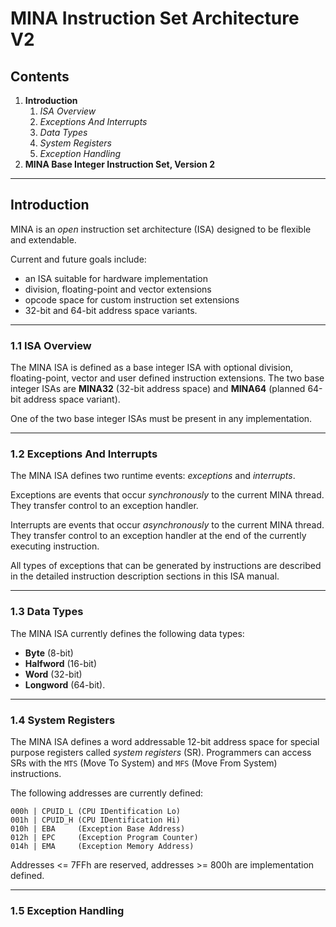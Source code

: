 # **MINA Instruction Set Architecture V2**

## **Contents**

1. **Introduction**
    1. *ISA Overview*
    2. *Exceptions And Interrupts*
    3. *Data Types*
    4. *System Registers*
    5. *Exception Handling*
2. **MINA Base Integer Instruction Set, Version 2**

***

## **Introduction**

MINA is an *open* instruction set architecture (ISA) designed to be flexible and extendable.

Current and future goals include:
* an ISA suitable for hardware implementation
* division, floating-point and vector extensions
* opcode space for custom instruction set extensions
* 32-bit and 64-bit address space variants.

***

### **1.1 ISA Overview**

The MINA ISA is defined as a base integer ISA with optional division, floating-point, vector and user defined instruction extensions. The two base integer ISAs are **MINA32** (32-bit address space) and **MINA64** (planned 64-bit address space variant).

One of the two base integer ISAs must be present in any implementation.

***

### **1.2 Exceptions And Interrupts**

The MINA ISA defines two runtime events: *exceptions* and *interrupts*.

Exceptions are events that occur *synchronously* to the current MINA thread. They transfer control to an exception handler.

Interrupts are events that occur *asynchronously* to the current MINA thread. They transfer control to an exception handler at the end of the currently executing instruction.

All types of exceptions that can be generated by instructions are described in the detailed instruction description sections in this ISA manual.

***

### **1.3 Data Types**

The MINA ISA currently defines the following data types:
* **Byte** (8-bit)
* **Halfword** (16-bit)
* **Word** (32-bit)
* **Longword** (64-bit).

***

### **1.4 System Registers**

The MINA ISA defines a word addressable 12-bit address space for special purpose registers called *system registers* (SR). Programmers can access SRs with the `MTS` (Move To System) and `MFS` (Move From System) instructions.

The following addresses are currently defined:
```
000h | CPUID_L (CPU IDentification Lo)
001h | CPUID_H (CPU IDentification Hi)
010h | EBA     (Exception Base Address)
012h | EPC     (Exception Program Counter)
014h | EMA     (Exception Memory Address)
```

Addresses <= 7FFh are reserved, addresses >= 800h are implementation defined.

***

### **1.5 Exception Handling**


